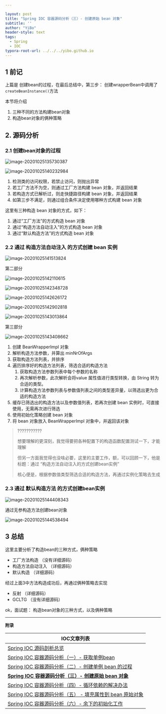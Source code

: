 ```yaml
---

layout: post
title: "Spring IOC 容器源码分析（三）- 创建原始 bean 对象"
subtitle: ''
author: "YiBo"
header-style: text
tags:
  - Spring
  - IOC
typora-root-url: ../../../yibo.github.io
---
```


## 1 前记

上篇是 创建bean的过程，在最后总结中，第三步： 创建wrapperBean中调用了`createBeanInstance()`方法

本节将介绍

1. 三种不同的方法构建bean对象
2. 构造bean对象的俩种策略

## 2. 源码分析

### 2.1 创建bean对象的过程

![image-20201025135730387](/img/in-post/2020-10/image-20201025135730387.png)

![image-20201025140232984](/img/in-post/2020-10/image-20201025140232984.png)

1. 检测类的访问权限，若禁止访问，则抛出异常
2. 若工厂方法不为空，则通过工厂方法构建 bean 对象，并返回结果
3. 若构造方式已解析过，则走快捷路径构建 bean 对象，并返回结果
4. 如第三步不满足，则通过组合条件决定使用哪种方式构建 bean 对象

这里有三种构造 bean 对象的方式，如下：

1. 通过“工厂方法”的方式构造 bean 对象
2. 通过“构造方法自动注入”的方式构造 bean 对象
3. 通过“默认构造方法”的方式构造 bean 对象



### 2.2 通过 构造方法自动注入 的方式创建 bean 实例

![image-20201025141513824](/img/in-post/2020-10/image-20201025141513824.png)

第二部分

![image-20201025142110615](/img/in-post/2020-10/image-20201025142110615.png)

![image-20201025142348728](/img/in-post/2020-10/image-20201025142348728.png)

![image-20201025142626172](/img/in-post/2020-10/image-20201025142626172.png)

![image-20201025142902818](/img/in-post/2020-10/image-20201025142902818.png)

![image-20201025143013864](/img/in-post/2020-10/image-20201025143013864.png)

第三部分

![image-20201025143408662](/img/in-post/2020-10/image-20201025143408662.png)

1. 创建 BeanWrapperImpl 对象
2. 解析构造方法参数，并算出 minNrOfArgs
3. 获取构造方法列表，并排序
4. 遍历排序好的构造方法列表，筛选合适的构造方法
   1. 获取构造方法参数列表中每个参数的名称
   2. 再次解析参数，此次解析会将value 属性值进行类型转换，由 String 转为合适的类型。
   3. 计算构造方法参数列表与参数值列表之间的类型差异量，以筛选出更为合适的构造方法
5. 缓存已筛选出的构造方法以及参数值列表，若再次创建 bean 实例时，可直接使用，无需再次进行筛选
6. 使用初始化策略创建 bean 对象
7. 将 bean 对象放入 BeanWrapperImpl 对象中，并返回该对象



> ???????????
>
> 想要理解的更深刻，我觉得要把各种配置下的构造函数配置测试一下，才能理解
>
> 但另一方面我觉得也没啥必要，这里的主要工作，额，可以回顾一下，他是标题：通过 “构造方法自动注入的方式创建bean实例”
>
> 核心便是，根据参数值类型筛选合适的构造方法，再通过实例化策略去生成

### 2.3 通过 默认构造方法 的方式创建bean实例

![image-20201025144408343](/img/in-post/2020-10/image-20201025144408343.png)

通过无参构造方法创建bean对象

![image-20201025144538494](/img/in-post/2020-10/image-20201025144538494.png)





## 3 总结

这里主要分析了构造bean的三种方式，俩种策略

- 工厂方法构造 （没有详细源码）
- 构造方法自动注入 （详细源码）
- 默认构造 （详细源码）

经过上面3中方法构造成功后，再通过俩种策略去实现

- 反射 （详细源码）
- GCLTG （没有详细源码）



ok，面试题： 构造bean对象的三种方式，以及俩种策略

-------------

**附录**

| IOC文章列表                                                  |
| ------------------------------------------------------------ |
| [Spring IOC 源码剖析总览](https://nominationp.github.io/2020/10/10/Spring-IOC-源码剖析总览/) |
| [Spring IOC 容器源码分析（一）- 获取单例bean](https://nominationp.github.io/2020/10/22/Spring-IOC-获取单例bean/) |
| [Spring IOC 容器源码分析（二）- 创建单例 bean 的过程](https://nominationp.github.io/2020/10/23/Spring-IOC-容器源码分析-创建单例bean的过程/) |
| **[Spring IOC 容器源码分析（三）- 创建原始 bean 对象](https://nominationp.github.io/2020/10/25/Spring-IOC-容器源码分析-三-创建原始-bean-对象/)** |
| [Spring IOC 容器源码分析（四）- 循环依赖的解决办法](https://nominationp.github.io/2020/10/26/Spring-IOC-容器源码分析-循环依赖的解决办法/) |
| [Spring IOC 容器源码分析（五） - 填充属性到 bean 原始对象](https://nominationp.github.io/2020/10/27/Spring-IOC-容器源码分析-五-填充属性到-bean-原始对象/) |
| [Spring IOC 容器源码分析（六）- 余下的初始化工作](https://nominationp.github.io/2020/10/28/Spring-IOC-%E5%AE%B9%E5%99%A8%E6%BA%90%E7%A0%81%E5%88%86%E6%9E%90-%E4%BD%99%E4%B8%8B%E7%9A%84%E5%88%9D%E5%A7%8B%E5%8C%96%E5%B7%A5%E4%BD%9C/) |







